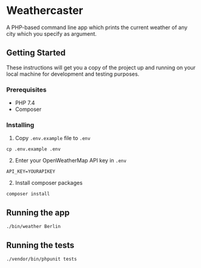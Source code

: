 # Weathercaster

A PHP-based command line app which prints the current weather of any city which you specify as argument.

## Getting Started

These instructions will get you a copy of the project up and running on your local machine for development and testing purposes.

### Prerequisites

* PHP 7.4
* Composer

### Installing
1. Copy `.env.example` file to `.env`
```
cp .env.example .env
```
 
2. Enter your OpenWeatherMap API key in `.env`
```
API_KEY=YOURAPIKEY
```
2. Install composer packages
```
composer install
```

## Running the app
```
./bin/weather Berlin
```

## Running the tests
```
./vendor/bin/phpunit tests
```




